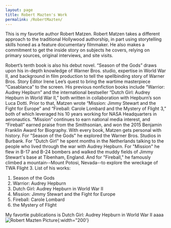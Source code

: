 ```yaml
---
layout: page
title: Robert Mazten's Work
permalink: /RobertMazten/
---
```

This is my favortie author Robert Matzen. Robert Matzen takes a different approach to the traditional Hollywood authorship, in part using storytelling skills honed as a feature documentary filmmaker. He also makes a commitment to get the inside story on subjects he covers, relying on primary sources, original interviews, and site visits.

Robert’s tenth book is also his debut novel. 
“Season of the Gods” draws upon his in-depth knowledge of Warner Bros. studio, expertise in World War II, and background in film production to tell the spellbinding story of Warner Bros. Story Editor Irene Lee’s quest to bring the wartime masterpiece “Casablanca” to the screen. 
His previous nonfiction books include “Warrior: Audrey Hepburn” and the international bestseller “Dutch Girl: Audrey Hepburn in World War II,” both written in collaboration with Hepburn’s son Luca Dotti. Prior to that, Matzen wrote “Mission: Jimmy Stewart and the Fight for Europe” and “Fireball: Carole Lombard and the Mystery of Flight 3,” both of which leveraged his 10 years working for NASA Headquarters in aeronautics. 
“Mission” continues to earn national media interest, and “Fireball” earned praise from the Smithsonian, and won the 2015 Benjamin Franklin Award for Biography.
With every book, Matzen gets personal with history. For "Season of the Gods" he explored the Warner Bros. Studios in Burbank. For "Dutch Girl" he spent months in the Netherlands talking to the people who lived through the war with Audrey Hepburn. For "Mission" he flew in B-17 and B-24 bombers and walked the muddy fields of Jimmy Stewart's base at Tibenham, England. 
And for "Fireball," he famously climbed a mountain--Mount Potosi, Nevada--to explore the wreckage of TWA Flight 3.
List of his works:
1. Season of the Gods
2. Warrior: Audrey Hepburn
3. Dutch Girl: Audrey Hepburn in World War II
4. Mission: Jimmy Stewart and the Fight for Europe 
5. Fireball: Carole Lombard 
6. the Mystery of Flight

My favortie publications is Dutch Girl: Audrey Hepburn in World War II aaaa
![Robert Mazten Picture]({{site.baseurl}}/assets/maztens.jpg){:width="200'}

